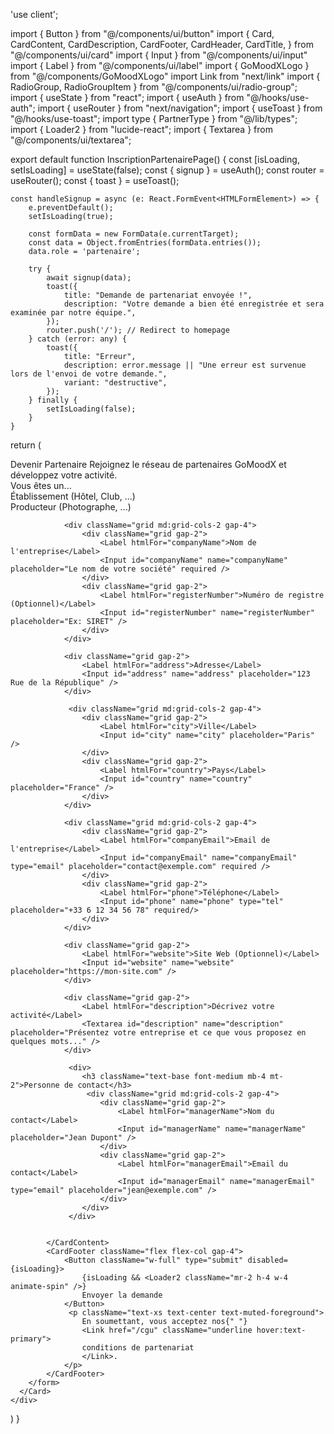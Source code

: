 'use client';

import { Button } from "@/components/ui/button"
import {
  Card,
  CardContent,
  CardDescription,
  CardFooter,
  CardHeader,
  CardTitle,
} from "@/components/ui/card"
import { Input } from "@/components/ui/input"
import { Label } from "@/components/ui/label"
import { GoMoodXLogo } from "@/components/GoMoodXLogo"
import Link from "next/link"
import { RadioGroup, RadioGroupItem } from "@/components/ui/radio-group";
import { useState } from "react";
import { useAuth } from "@/hooks/use-auth";
import { useRouter } from "next/navigation";
import { useToast } from "@/hooks/use-toast";
import type { PartnerType } from "@/lib/types";
import { Loader2 } from "lucide-react";
import { Textarea } from "@/components/ui/textarea";

export default function InscriptionPartenairePage() {
    const [isLoading, setIsLoading] = useState(false);
    const { signup } = useAuth();
    const router = useRouter();
    const { toast } = useToast();

    const handleSignup = async (e: React.FormEvent<HTMLFormElement>) => {
        e.preventDefault();
        setIsLoading(true);

        const formData = new FormData(e.currentTarget);
        const data = Object.fromEntries(formData.entries());
        data.role = 'partenaire';

        try {
            await signup(data);
            toast({
                title: "Demande de partenariat envoyée !",
                description: "Votre demande a bien été enregistrée et sera examinée par notre équipe.",
            });
            router.push('/'); // Redirect to homepage
        } catch (error: any) {
            toast({
                title: "Erreur",
                description: error.message || "Une erreur est survenue lors de l'envoi de votre demande.",
                variant: "destructive",
            });
        } finally {
            setIsLoading(false);
        }
    }


  return (
    <div className="flex min-h-screen items-center justify-center bg-background p-4 py-12">
      <Card className="w-full max-w-2xl">
        <form onSubmit={handleSignup}>
            <CardHeader className="text-center">
            <GoMoodXLogo className="justify-center mb-2"/>
            <CardTitle className="font-headline text-2xl">Devenir Partenaire</CardTitle>
            <CardDescription>Rejoignez le réseau de partenaires GoMoodX et développez votre activité.</CardDescription>
            </CardHeader>
            <CardContent className="grid gap-6">
                <div className="grid gap-2">
                    <Label>Vous êtes un...</Label>
                    <RadioGroup name="partnerType" defaultValue="establishment" className="grid grid-cols-2 gap-4">
                        <div>
                            <RadioGroupItem value="establishment" id="establishment" className="peer sr-only" />
                            <Label htmlFor="establishment" className="flex flex-col items-center justify-center rounded-md border-2 border-muted bg-popover p-4 text-sm hover:bg-accent hover:text-accent-foreground peer-data-[state=checked]:border-primary [&:has([data-state=checked])]:border-primary">
                            Établissement
                            <span className="font-normal text-xs text-muted-foreground">(Hôtel, Club, ...)</span>
                            </Label>
                        </div>
                        <div>
                            <RadioGroupItem value="producer" id="producer" className="peer sr-only" />
                            <Label htmlFor="producer" className="flex flex-col items-center justify-center rounded-md border-2 border-muted bg-popover p-4 text-sm hover:bg-accent hover:text-accent-foreground peer-data-[state=checked]:border-primary [&:has([data-state=checked])]:border-primary">
                            Producteur
                             <span className="font-normal text-xs text-muted-foreground">(Photographe, ...)</span>
                            </Label>
                        </div>
                    </RadioGroup>
                </div>

                <div className="grid md:grid-cols-2 gap-4">
                    <div className="grid gap-2">
                        <Label htmlFor="companyName">Nom de l'entreprise</Label>
                        <Input id="companyName" name="companyName" placeholder="Le nom de votre société" required />
                    </div>
                    <div className="grid gap-2">
                        <Label htmlFor="registerNumber">Numéro de registre (Optionnel)</Label>
                        <Input id="registerNumber" name="registerNumber" placeholder="Ex: SIRET" />
                    </div>
                </div>

                <div className="grid gap-2">
                    <Label htmlFor="address">Adresse</Label>
                    <Input id="address" name="address" placeholder="123 Rue de la République" />
                </div>

                 <div className="grid md:grid-cols-2 gap-4">
                    <div className="grid gap-2">
                        <Label htmlFor="city">Ville</Label>
                        <Input id="city" name="city" placeholder="Paris" />
                    </div>
                    <div className="grid gap-2">
                        <Label htmlFor="country">Pays</Label>
                        <Input id="country" name="country" placeholder="France" />
                    </div>
                </div>

                <div className="grid md:grid-cols-2 gap-4">
                    <div className="grid gap-2">
                        <Label htmlFor="companyEmail">Email de l'entreprise</Label>
                        <Input id="companyEmail" name="companyEmail" type="email" placeholder="contact@exemple.com" required />
                    </div>
                    <div className="grid gap-2">
                        <Label htmlFor="phone">Téléphone</Label>
                        <Input id="phone" name="phone" type="tel" placeholder="+33 6 12 34 56 78" required/>
                    </div>
                </div>

                <div className="grid gap-2">
                    <Label htmlFor="website">Site Web (Optionnel)</Label>
                    <Input id="website" name="website" placeholder="https://mon-site.com" />
                </div>
                
                <div className="grid gap-2">
                    <Label htmlFor="description">Décrivez votre activité</Label>
                    <Textarea id="description" name="description" placeholder="Présentez votre entreprise et ce que vous proposez en quelques mots..." />
                </div>

                 <div>
                    <h3 className="text-base font-medium mb-4 mt-2">Personne de contact</h3>
                     <div className="grid md:grid-cols-2 gap-4">
                        <div className="grid gap-2">
                            <Label htmlFor="managerName">Nom du contact</Label>
                            <Input id="managerName" name="managerName" placeholder="Jean Dupont" />
                        </div>
                        <div className="grid gap-2">
                            <Label htmlFor="managerEmail">Email du contact</Label>
                            <Input id="managerEmail" name="managerEmail" type="email" placeholder="jean@exemple.com" />
                        </div>
                    </div>
                 </div>


            </CardContent>
            <CardFooter className="flex flex-col gap-4">
                <Button className="w-full" type="submit" disabled={isLoading}>
                    {isLoading && <Loader2 className="mr-2 h-4 w-4 animate-spin" />}
                    Envoyer la demande
                </Button>
                 <p className="text-xs text-center text-muted-foreground">
                    En soumettant, vous acceptez nos{" "}
                    <Link href="/cgu" className="underline hover:text-primary">
                    conditions de partenariat
                    </Link>.
                </p>
            </CardFooter>
        </form>
      </Card>
    </div>
  )
}